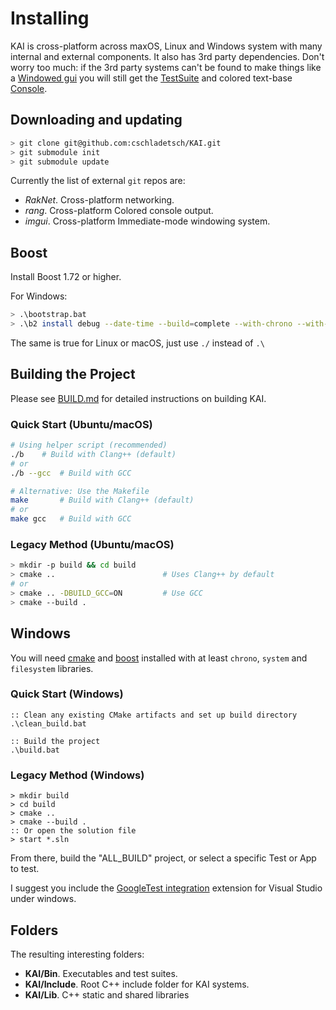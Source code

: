 # Installing

KAI is cross-platform across maxOS, Linux and Windows system with many internal and external components. It also has 3rd party dependencies. Don't worry too much: if the 3rd party systems can't be found to make things like a [Windowed gui](Source/App/Window) you will still get the [TestSuite](/Test) and colored text-base [Console](Source/App/Console).

## Downloading and updating

```bash
> git clone git@github.com:cschladetsch/KAI.git
> git submodule init
> git submodule update
```

Currently the list of external `git` repos are:

* *RakNet*. Cross-platform networking.
* *rang*. Cross-platform Colored console output.
* *imgui*. Cross-platform Immediate-mode windowing system.

## Boost

Install Boost 1.72 or higher.

For Windows:

```bash
> .\bootstrap.bat
> .\b2 install debug --date-time --build=complete --with-chrono --with-filesystem --with-system --with-program_options
```

The same is true for Linux or macOS, just use `./` instead of `.\`

## Building the Project

Please see [BUILD.md](./BUILD.md) for detailed instructions on building KAI.

### Quick Start (Ubuntu/macOS)

```bash
# Using helper script (recommended)
./b    # Build with Clang++ (default)
# or
./b --gcc  # Build with GCC

# Alternative: Use the Makefile
make       # Build with Clang++ (default)
# or
make gcc   # Build with GCC
```

### Legacy Method (Ubuntu/macOS)

```bash
> mkdir -p build && cd build
> cmake ..                        # Uses Clang++ by default
# or
> cmake .. -DBUILD_GCC=ON         # Use GCC
> cmake --build .
```

## Windows

You will need [cmake](https://cmake.org/download/) and [boost](https://sourceforge.net/projects/boost/files/boost-binaries/) installed with at least `chrono`, `system` and `filesystem` libraries. 

### Quick Start (Windows)

```batch
:: Clean any existing CMake artifacts and set up build directory
.\clean_build.bat

:: Build the project
.\build.bat
```

### Legacy Method (Windows)

```batch
> mkdir build
> cd build
> cmake ..
> cmake --build .
:: Or open the solution file
> start *.sln
```

From there, build the "ALL_BUILD" project, or select a specific Test or App to test.

I suggest you include the [GoogleTest integration](www.googe.com/?q=findit) extension for Visual Studio under windows.

## Folders

The resulting interesting folders:

* __KAI/Bin__. Executables and test suites.
* __KAI/Include__. Root C++ include folder for KAI systems.
* __KAI/Lib__. C++ static and shared libraries

